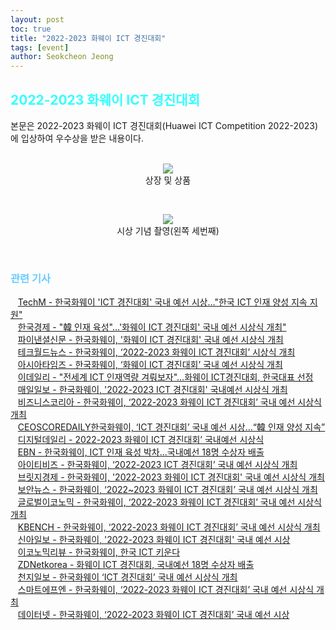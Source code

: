 ```yaml
---
layout: post
toc: true
title: "2022-2023 화웨이 ICT 경진대회"
tags: [event]
author: Seokcheon Jeong
---
```


## <span style="color:#33FFFF;">2022-2023 화웨이 ICT 경진대회</span>
본문은 2022-2023 화웨이 ICT 경진대회(Huawei ICT Competition 2022-2023)에 입상하여 우수상을 받은 내용이다.
<br>
<br>
<div style="text-align:center;">
<figure>
<img src="https://user-images.githubusercontent.com/92027143/214890891-c708c95a-ef0a-4826-924e-9cb1368af610.jpg" >
<figcaption>
상장 및 상품
</figcaption>
</figure>
</div>
<br>
<div style="text-align:center;">
<figure>
<img src="https://user-images.githubusercontent.com/92027143/214892105-e94f7fba-7d1d-4b1e-9387-68f3f5690f75.jpg" >
<figcaption>
시상 기념 촬영(왼쪽 세번째)
</figcaption>
</figure>
</div>
<br>


### <span style="color:#66CCFF;">관련 기사</span>
<p>
<div>
   <a href="https://www.techm.kr/news/articleView.html?idxno=105095" target="_blank">TechM - 한국화웨이 'ICT 경진대회' 국내 예선 시상…"한국 ICT 인재 양성 지속 지원"</a>
<br>
   <a href="https://www.hankyung.com/it/article/202212236717i" target="_blank">한국경제 - "韓 인재 육성"…'화웨이 ICT 경진대회' 국내 예선 시상식 개최"</a>
<br>
   <a href="http://www.efnews.co.kr/news/articleView.html?idxno=100649" target="_blank">파이낸셜신문 - 한국화웨이, '화웨이 ICT 경진대회' 국내 예선 시상식 개최</a>
<br>
   <a href="https://www.epnc.co.kr/news/articleView.html?idxno=230733" target="_blank">테크월드뉴스 - 한국화웨이, ‘2022-2023 화웨이 ICT 경진대회’ 시상식 개최</a>
<br>
   <a href="https://www.asiatime.co.kr/article/20221223500244" target="_blank">아시아타임즈 - 한국화웨이, ‘화웨이 ICT 경진대회’ 국내 예선 시상식 개최</a>
<br>
   <a href="https://www.edaily.co.kr/news/read?newsId=02712566632561472&mediaCodeNo=257" target="_blank">이데일리 - "전세계 ICT 인재역량 겨뤄보자"…화웨이 ICT경진대회, 한국대표 선정</a>
<br>
   <a href="http://www.m-i.kr/news/articleView.html?idxno=974646" target="_blank">매일일보 - 한국화웨이, '2022-2023 ICT 경진대회' 국내예선 시상식 개최</a>
<br>
   <a href="http://www.businesskorea.co.kr/news/articleView.html?idxno=106576" target="_blank">비즈니스코리아 - 한국화웨이, ‘2022-2023 화웨이 ICT 경진대회’ 국내 예선 시상식 개최</a>
<br>
   <a href="https://www.ceoscoredaily.com/page/view/2022122316033768548" target="_blank">CEOSCOREDAILY한국화웨이, ‘ICT 경진대회’ 국내 예선 시상…“韓 인재 양성 지속”</a>
<br>
   <a href="https://www.ddaily.co.kr/news/article/?no=254084" target="_blank">디지털데일리 - 2022-2023 화웨이 ICT 경진대회’ 국내예선 시상식</a>
<br>
   <a href="https://www.ebn.co.kr/news/view/1560425/?sc=Naver" target="_blank">EBN - 한국화웨이, ICT 인재 육성 박차…국내예선 18명 수상자 배출</a>
<br>
   <a href="http://www.it-b.co.kr/news/articleView.html?idxno=65121" target="_blank">아이티비즈 - 한국화웨이, ‘2022-2023 ICT 경진대회’ 국내 예선 시상식 개최</a>
<br>
   <a href="https://www.viva100.com/main/view.php?key=20221223010007477" target="_blank">브릿지경제 - 한국화웨이, '2022-2023 화웨이 ICT 경진대회' 국내 예선 시상식 개최</a>
<br>
   <a href="https://www.boannews.com/media/view.asp?idx=112932&kind=" target="_blank">보안뉴스 - 한국화웨이, ‘2022~2023 화웨이 ICT 경진대회’ 국내 예선 시상식 개최</a>
<br>
   <a href="https://news.g-enews.com/ko-kr/news/article/news_all/20221223145903710406941316ce_1/article.html?md=20221223150137_U" target="_blank">글로벌이코노믹 - 한국화웨이, ‘2022-2023 화웨이 ICT 경진대회’ 국내 예선 시상식 개최</a>
<br>
   <a href="https://kbench.com/?q=node/239955" target="_blank">KBENCH - 한국화웨이, ‘2022-2023 화웨이 ICT 경진대회’ 국내 예선 시상식 개최</a>
<br>
   <a href="http://www.shinailbo.co.kr/news/articleView.html?idxno=1640582" target="_blank">신아일보 - 한국화웨이, '2022-2023 화웨이 ICT 경진대회' 국내 예선 시상</a>
<br>
   <a href="https://www.econovill.com/news/articleView.html?idxno=598634" target="_blank">이코노믹리뷰 - 한국화웨이, 한국 ICT 키운다</a>
<br>
   <a href="https://zdnet.co.kr/view/?no=20221223142149" target="_blank">ZDNetkorea - 화웨이 ICT 경진대회, 국내예선 18명 수상자 배출</a>
<br>
   <a href="https://www.newscj.com/article/20221223580304" target="_blank">천지일보 - 한국화웨이 ‘ICT 경진대회’ 국내 예선 시상식 개최</a>
<br>
   <a href="https://www.smartfn.co.kr/article/view/sfn202212230055" target="_blank">스마트에프엔 - 한국화웨이, ‘2022-2023 화웨이 ICT 경진대회’ 국내 예선 시상식 개최</a>
<br>
   <a href="http://www.datanet.co.kr/news/articleView.html?idxno=179576" target="_blank">데이터넷 - 한국화웨이, ‘2022-2023 화웨이 ICT 경진대회’ 국내 예선 시상</a>
<br>

</div>
</p>
